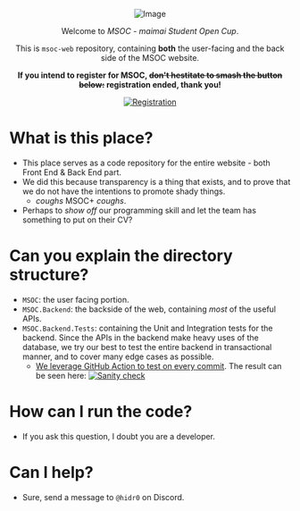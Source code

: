 <div align="center" id="headline">

![Image](https://raw.githubusercontent.com/team-nameless/msoc-web/main/MSOC/public/fac_1.png)

Welcome to *MSOC* - *maimai Student Open Cup*.

This is `msoc-web` repository, containing **both** the user-facing and the back side of the MSOC website.

**If you intend to register for MSOC, ~~don't hestitate to smash the button below:~~ registration ended, thank you!**
  
[![Registration](https://img.shields.io/badge/Registration-Closed-red?labelColor=fdaa48&style=for-the-badge)](https://forms.gle/sS57JxQxB8Xy3sXk8)

</div>

# What is this place?

- This place serves as a code repository for the entire website - both Front End & Back End part.
- We did this because transparency is a thing that exists, and to prove that we do not have the intentions to promote shady things.
  - *coughs* MSOC+ *coughs*.
- Perhaps to *show off* our programming skill and let the team has something to put on their CV? 

# Can you explain the directory structure?

- `MSOC`: the user facing portion.
- `MSOC.Backend`: the backside of the web, containing *most* of the useful APIs.
- `MSOC.Backend.Tests`: containing the Unit and Integration tests for the backend. Since the APIs in the backend make heavy uses of the database, we try our best to test the entire backend in transactional manner, and to cover many edge cases as possible. 
  - [We leverage GitHub Action to test on every commit](https://github.com/team-nameless/msoc-web/blob/main/.github/workflows/backend.yml). The result can be seen here: [![Sanity check](https://github.com/team-nameless/msoc-web/actions/workflows/backend.yml/badge.svg)](https://github.com/team-nameless/msoc-web/actions/workflows/backend.yml)

# How can I run the code?

- If you ask this question, I doubt you are a developer.

# Can I help?

- Sure, send a message to `@hidr0` on Discord.
